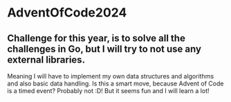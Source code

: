 # AdventOfCode2024

## Challenge for this year, is to solve all the challenges in Go, but I will try to not use any external libraries. 
Meaning I will have to implement my own data structures and algorithms and also basic data handling.
Is this a smart move, because Advent of Code is a timed event? Probably not :D!
But it seems fun and I will learn a lot!